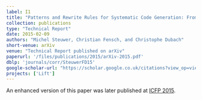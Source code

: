 ```yaml
---
label: I1
title: "Patterns and Rewrite Rules for Systematic Code Generation: From High-Level Functional Patterns to High-Performance Opencl Code"
collection: publications
type: "Technical Report"
date: 2015-02-09
authors: "Michel Steuwer, Christian Fensch, and Christophe Dubach"
short-venue: arXiv
venue: "Technical Report published on arXiv"
paperurl: '/files/publications/2015/arXiv-2015.pdf'
dblp: 'journals/corr/SteuwerFD15'
google-scholar-url: "https://scholar.google.co.uk/citations?view_op=view_citation&hl=en&user=XdXJRZEAAAAJ&cstart=20&citation_for_view=XdXJRZEAAAAJ:mVmsd5A6BfQC"
projects: ['Lift']
---
```


An enhanced version of this paper was later published at [ICFP 2015](/publications/2015/ICFP/).

